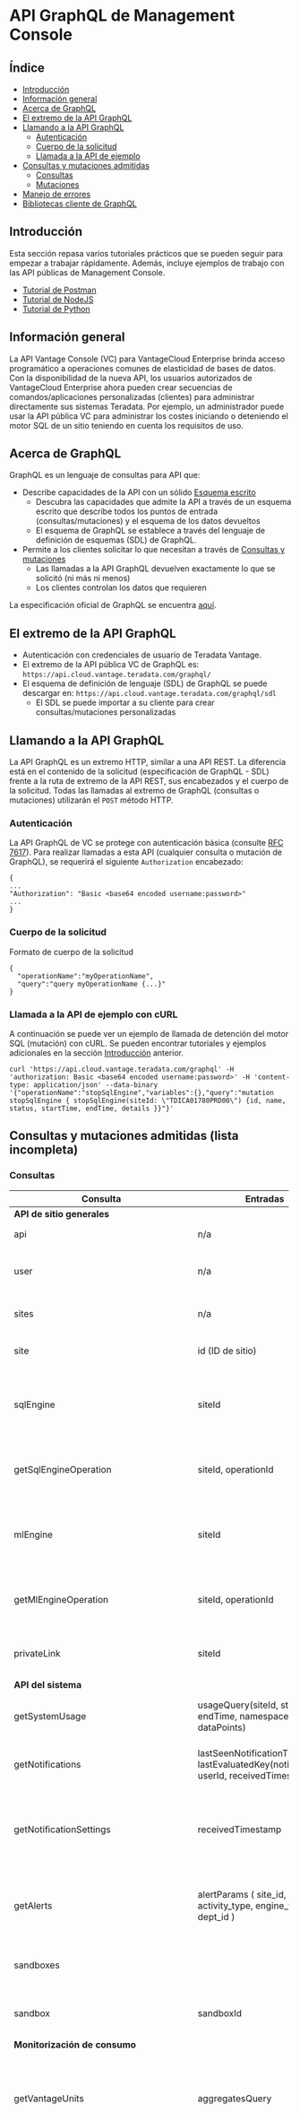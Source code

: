 API GraphQL de Management Console
=================================

Índice
------

-   [Introducción](#Getting-Started)
-   [Información general](#Información%20general)
-   [Acerca de GraphQL](#About-Graphql)
-   [El extremo de la API GraphQL](#The-GraphQL-API-Endpoint)
-   [Llamando a la API GraphQL](#Calling-the-GraphQL-API)
    -   [Autenticación](#Autenticación)
    -   [Cuerpo de la solicitud](#Request-Body)
    -   [Llamada a la API de ejemplo](#Example-API-Call)
-   [Consultas y mutaciones admitidas](#Supported-Queries-and-Mutations)
    -   [Consultas](#Consultas)
    -   [Mutaciones](#Mutaciones)
-   [Manejo de errores](#Error-Handling)
-   [Bibliotecas cliente de GraphQL](#GraphQL-Client-Libraries)

Introducción
------------

Esta sección repasa varios tutoriales prácticos que se pueden seguir para empezar a trabajar rápidamente. Además, incluye ejemplos de trabajo con las API públicas de Management Console.

-   [Tutorial de Postman](./appendix/postman/tutorial.md)
-   [Tutorial de NodeJS](./appendix/nodejs/tutorial.md)
-   [Tutorial de Python](./appendix/python/tutorial.md)

Información general
-------------------

La API Vantage Console (VC) para VantageCloud Enterprise brinda acceso programático a operaciones comunes de elasticidad de bases de datos. Con la disponibilidad de la nueva API, los usuarios autorizados de VantageCloud Enterprise ahora pueden crear secuencias de comandos/aplicaciones personalizadas (clientes) para administrar directamente sus sistemas Teradata. Por ejemplo, un administrador puede usar la API pública VC para administrar los costes iniciando o deteniendo el motor SQL de un sitio teniendo en cuenta los requisitos de uso.

Acerca de GraphQL
-----------------

GraphQL es un lenguaje de consultas para API que:

-   Describe capacidades de la API con un sólido [Esquema escrito](https://graphql.org/learn/schema/)
    -   Descubra las capacidades que admite la API a través de un esquema escrito que describe todos los puntos de entrada (consultas/mutaciones) y el esquema de los datos devueltos
    -   El esquema de GraphQL se establece a través del lenguaje de definición de esquemas (SDL) de GraphQL.
-   Permite a los clientes solicitar lo que necesitan a través de [Consultas y mutaciones](https://graphql.org/learn/queries/)
    -   Las llamadas a la API GraphQL devuelven exactamente lo que se solicitó (ni más ni menos)
    -   Los clientes controlan los datos que requieren

La especificación oficial de GraphQL se encuentra [aquí](https://graphql.github.io/graphql-spec/June2018/).

El extremo de la API GraphQL
----------------------------

-   Autenticación con credenciales de usuario de Teradata Vantage.
-   El extremo de la API pública VC de GraphQL es: `https://api.cloud.vantage.teradata.com/graphql/`
-   El esquema de definición de lenguaje (SDL) de GraphQL se puede descargar en: `https://api.cloud.vantage.teradata.com/graphql/sdl`
    -   El SDL se puede importar a su cliente para crear consultas/mutaciones personalizadas

Llamando a la API GraphQL
-------------------------

La API GraphQL es un extremo HTTP, similar a una API REST. La diferencia está en el contenido de la solicitud (especificación de GraphQL - SDL) frente a la ruta de extremo de la API REST, sus encabezados y el cuerpo de la solicitud. Todas las llamadas al extremo de GraphQL (consultas o mutaciones) utilizarán el `POST` método HTTP.

### Autenticación

La API GraphQL de VC se protege con autenticación básica (consulte [RFC 7617](https://tools.ietf.org/html/rfc7617)). Para realizar llamadas a esta API (cualquier consulta o mutación de GraphQL), se requerirá el siguiente `Authorization` encabezado:

``` sourceCode
{
...
"Authorization": "Basic <base64 encoded username:password>"
...
}
```

### Cuerpo de la solicitud

Formato de cuerpo de la solicitud

``` sourceCode
{
  "operationName":"myOperationName",
  "query":"query myOperationName {...}"
}
```

### Llamada a la API de ejemplo con cURL

A continuación se puede ver un ejemplo de llamada de detención del motor SQL (mutación) con cURL. Se pueden encontrar tutoriales y ejemplos adicionales en la sección [Introducción](#Getting-Started) anterior.

``` sourceCode
curl 'https://api.cloud.vantage.teradata.com/graphql' -H 'authorization: Basic <base64 encoded username:password>' -H 'content-type: application/json' --data-binary '{"operationName":"stopSqlEngine","variables":{},"query":"mutation stopSqlEngine { stopSqlEngine(siteId: \"TDICA01780PRD00\") {id, name, status, startTime, endTime, details }}"}'
```

Consultas y mutaciones admitidas (lista incompleta)
---------------------------------------------------

### Consultas

<table style="width:99%;">
<colgroup>
<col style="width: 33%" />
<col style="width: 33%" />
<col style="width: 33%" />
</colgroup>
<thead>
<tr class="header">
<th>Consulta</th>
<th>Entradas</th>
<th>Detalles</th>
</tr>
</thead>
<tbody>
<tr class="odd">
<td><strong>API de sitio generales</strong></td>
<td></td>
<td></td>
</tr>
<tr class="even">
<td>api</td>
<td>n/a</td>
<td>Detalles de versión de API</td>
</tr>
<tr class="odd">
<td>user</td>
<td>n/a</td>
<td>Obtener los roles del usuario en políticas</td>
</tr>
<tr class="even">
<td>sites</td>
<td>n/a</td>
<td>Enumerar sus sitios de Teradata</td>
</tr>
<tr class="odd">
<td>site</td>
<td>id (ID de sitio)</td>
<td>Obtener detalles de un sitio específico</td>
</tr>
<tr class="even">
<td>sqlEngine</td>
<td>siteId</td>
<td>Obtener detalles de un motor SQL específico para un ID de sitio dado</td>
</tr>
<tr class="odd">
<td>getSqlEngineOperation</td>
<td>siteId, operationId</td>
<td>Obtener detalles de una operación específica del motor SQL</td>
</tr>
<tr class="even">
<td>mlEngine</td>
<td>siteId</td>
<td>Obtener detalles de un motor ML específico para un ID de sitio dado</td>
</tr>
<tr class="odd">
<td>getMlEngineOperation</td>
<td>siteId, operationId</td>
<td>Obtener detalles de una operación específica del motor ML</td>
</tr>
<tr class="even">
<td>privateLink</td>
<td>siteId</td>
<td>Obtener información de enlace privado sobre un sitio</td>
</tr>
<tr class="odd">
<td><strong>API del sistema</strong></td>
<td></td>
<td></td>
</tr>
<tr class="even">
<td>getSystemUsage</td>
<td>usageQuery(siteId, startTime, endTime, namespace, dataPoints)</td>
<td>Obtener los datos de utilización de un sitio</td>
</tr>
<tr class="odd">
<td>getNotifications</td>
<td>lastSeenNotificationTimestamp, lastEvaluatedKey(notificationId, userId, receivedTimestamp)</td>
<td>Obtener notificaciones globales para un usuario</td>
</tr>
<tr class="even">
<td>getNotificationSettings</td>
<td>receivedTimestamp</td>
<td>Obtener ajustes para notificaciones de correo electrónico globales para un usuario</td>
</tr>
<tr class="odd">
<td>getAlerts</td>
<td>alertParams ( site_id, activity_type, engine_types, dept_id )</td>
<td>Obtener todas las alarmas de umbral de este usuario o una lista filtrada de ellas</td>
</tr>
<tr class="even">
<td>sandboxes</td>
<td></td>
<td>Obtener todos los espacios aislados de este usuario</td>
</tr>
<tr class="odd">
<td>sandbox</td>
<td>sandboxId</td>
<td>Obtener información sobre un espacio aislado</td>
</tr>
<tr class="even">
<td><strong>Monitorización de consumo</strong></td>
<td></td>
<td></td>
</tr>
<tr class="odd">
<td>getVantageUnits</td>
<td>aggregatesQuery</td>
<td>Obtener datos de uso de la unidad Vantage para los sitios habilitados para Monitorización de consumo de Vantage</td>
</tr>
<tr class="even">
<td>getCDSUsage</td>
<td>aggregatesQuery</td>
<td>Obtener datos de almacenamiento de datos consumidos de los sitios habilitados para Monitorización de consumo de Vantage</td>
</tr>
<tr class="odd">
<td>getQueryActivity</td>
<td>aggregatesQuery</td>
<td>Obtener datos de actividad y uso de consultas de Vantage para los sitios habilitados para Monitorización de consumo de Vantage</td>
</tr>
<tr class="even">
<td>getWeeklyStats</td>
<td>aggregatesQuery</td>
<td>Obtener datos de consulta para los sitios habilitados para Monitorización de consumo de Vantage</td>
</tr>
<tr class="odd">
<td>getTokenUnits</td>
<td>aggregatesQuery</td>
<td>Obtener datos de consumo de unidad para los sitios habilitados para Monitorización de consumo de Vantage</td>
</tr>
<tr class="even">
<td>getTokenStorage</td>
<td>aggregatesQuery</td>
<td>Obtener datos de almacenamiento de consumo de unidad para los sitios habilitados para Monitorización de consumo de Vantage</td>
</tr>
<tr class="odd">
<td><em>aggregatesQuery (interval_type, activity_type (STORAGE, UNITS, VANTAGE_UNITS, CDS), site_id, engine_types, range_begin, range_end, grouping, dept_id)</em></td>
<td></td>
<td></td>
</tr>
<tr class="even">
<td>getForecast</td>
<td>siteId, numOfDays</td>
<td>Obtener datos de uso previsto de la unidad Vantage para los sitios habilitados para Monitorización de consumo de Vantage</td>
</tr>
<tr class="odd">
<td>getContracts</td>
<td>siteId</td>
<td>Obtener datos de contrato para los sitios habilitados para Monitorización de consumo de Vantage</td>
</tr>
<tr class="even">
<td>getTokenContracts</td>
<td>siteId</td>
<td>Obtener datos de contrato para los sitios habilitados para Monitorización de consumo de unidad</td>
</tr>
<tr class="odd">
<td><strong>Trabajo de protección de datos, copia de seguridad y restauración</strong>s</td>
<td></td>
<td></td>
</tr>
<tr class="even">
<td>getSiteDataProtectionPlans</td>
<td>siteId, page (number), pageSize (number)</td>
<td>Obtener todos los planes de protección de este sitio</td>
</tr>
<tr class="odd">
<td>getCustomerDataProtectionPlans</td>
<td>page (number), pageSize (number)</td>
<td>Obtener todos los planes de protección de este usuario</td>
</tr>
<tr class="even">
<td>getCustomerExecutionHistory</td>
<td>siteId, page (number), pageSize (number)</td>
<td>Obtener el historial y el estado de todos los trabajos de este usuario (se puede filtrar por ID de sitio)</td>
</tr>
<tr class="odd">
<td>getDataProtectionPlanExecutionHistory</td>
<td>siteId, jobId, page (number), pageSize (number)</td>
<td>Obtener el historial y el estado de todas las ejecuciones de un trabajo específico</td>
</tr>
<tr class="even">
<td>getDataProtectionPlanDetails</td>
<td>siteId, jobId, includeSettings (boolean)</td>
<td>Obtener todos los detalles de un trabajo de protección de datos específico</td>
</tr>
<tr class="odd">
<td>getExecutionById</td>
<td>siteId, jobId, executionId</td>
<td>Obtener detalles de una ejecución de trabajo de protección de datos específica</td>
</tr>
<tr class="even">
<td>getDataProtectionPlanSchedules</td>
<td>siteId, jobId</td>
<td>Obtener una lista de las horas de ejecución programadas para un trabajo de protección de datos</td>
</tr>
<tr class="odd">
<td>getDataProtectionPlanScheduleDetails</td>
<td>siteId, jobId, scheduleId</td>
<td>Obtener detalles específicos para una ejecución programada de un trabajo de protección de datos</td>
</tr>
<tr class="even">
<td>getNextRuns</td>
<td>siteId, jobId, limit (number)</td>
<td>Obtener una lista de las próximas ejecuciones programadas de trabajos de protección de datos</td>
</tr>
<tr class="odd">
<td>getRetainedCopiesForDataProtectionPlan</td>
<td>siteId, jobId, page? (number), pageSize? (number)</td>
<td>Obtener una lista de copias de seguridad correctas almacenadas que se han creado a partir de un trabajo de protección de datos</td>
</tr>
<tr class="even">
<td>getRetainedCopiesForSite</td>
<td>siteId, page (number), pageSize (number)</td>
<td>Obtener una lista de copias de seguridad correctas almacenadas que se han creado para todos los trabajos de protección de datos en un sitio en concreto</td>
</tr>
<tr class="odd">
<td>getRetainedCopies</td>
<td>page (number), pageSize (number)</td>
<td>Obtener una lista de copias de seguridad correctas almacenadas que se han creado para este usuario</td>
</tr>
<tr class="even">
<td>getSiteDatabases</td>
<td>siteId</td>
<td>Cargar la lista de bases de datos en el sitio para restaurar a una base de datos diferente</td>
</tr>
<tr class="odd">
<td>getDatabaseObjects</td>
<td>siteId, xAuthCredential, objectName, objectType, search, page (number), pageSize (number)</td>
<td>Obtener una lista de objetos existentes en la base de datos para elegir de cuál hacer la copia de seguridad</td>
</tr>
<tr class="even">
<td>restoreAuthenticationCheck</td>
<td>siteId</td>
<td>Comprobar si el usuario tiene las credenciales de autenticación adecuadas para realizar una restauración en los objetos seleccionados</td>
</tr>
<tr class="odd">
<td>getDRDetails</td>
<td>siteId, actionType(getTargets, getDRDetails)</td>
<td>Obtener los detalles de intento de recuperación ante desastres con instantánea de un sitio</td>
</tr>
<tr class="even">
<td>getFailoverDetails</td>
<td>siteId, page (number), pageSize (number)</td>
<td>Obtener detalles de conmutación por error de recuperación ante desastres con instantánea de un sitio</td>
</tr>
<tr class="odd">
<td>getBackupJobObjects</td>
<td>siteId, jobId, executionId</td>
<td>Obtener los objetos guardados destinados a una copia de seguridad de DSA específica</td>
</tr>
<tr class="even">
<td>getRestoreHistory</td>
<td>siteId, backupJobId</td>
<td>Obtener el historial de todas las copias de seguridad de DSA para un usuario, específicas de un sitio o para un trabajo de copia de seguridad determinado</td>
</tr>
<tr class="odd">
<td>getRestoreExecutions</td>
<td>siteId, jobId, executionId, restoreJobId</td>
<td>Obtener una lista de intentos de ejecución para un trabajo o una ejecución de copia de seguridad específicos</td>
</tr>
<tr class="even">
<td>getRestoreExecutionDetails</td>
<td>siteId, jobId, executionId, restoreExecutionId</td>
<td>Obtener los detalles de un intento de ejecución de una restauración de DSA</td>
</tr>
</tbody>
</table>

### Mutaciones

<table style="width:99%;">
<colgroup>
<col style="width: 25%" />
<col style="width: 37%" />
<col style="width: 37%" />
</colgroup>
<thead>
<tr class="header">
<th>Mutation</th>
<th>Entradas</th>
<th>Detalles</th>
</tr>
</thead>
<tbody>
<tr class="odd">
<td><strong>API de sitio generales</strong></td>
<td></td>
<td></td>
</tr>
<tr class="even">
<td>startSqlEngine</td>
<td>siteId (ID de sitio para motor SQL)</td>
<td>Iniciar motor SQL para el ID de sitio dado</td>
</tr>
<tr class="odd">
<td>stopSqlEngine</td>
<td>siteId (ID de sitio para motor SQL)</td>
<td>Detener el motor SQL en un ID de sitio específico</td>
</tr>
<tr class="even">
<td>scaleOutInSqlEngine</td>
<td>siteId (ID de sitio para motor SQL), nodeCount (número de nodos para ampliar/reducir)</td>
<td>Ampliar o reducir el motor SQL para proporcionar el recuento de nodos del ID de sitio dado</td>
</tr>
<tr class="odd">
<td>scaleUpDownSqlEngine</td>
<td>siteId (ID de sitio para motor SQL), instanceType (tipo de instancia de nodo al que cambiar)</td>
<td>Ampliar o reducir el motor SQL al tipo de instancia proporcionado para el ID de sitio dado</td>
</tr>
<tr class="even">
<td>storageResizeSqlEngine</td>
<td>siteId (ID de sitio para motor SQL), value (valor de nuevo tamaño de almacenamiento), units (unidades del tamaño del almacenamiento)</td>
<td>Redimensionamiento del almacenamiento para el motor SQL al valor total indicado en las unidades</td>
</tr>
<tr class="odd">
<td>startMlEngine</td>
<td>siteId (ID de sitio para motor ML)</td>
<td>Iniciar motor ML para el ID de sitio dado</td>
</tr>
<tr class="even">
<td>stopMlEngine</td>
<td>siteId (ID de sitio para motor ML)</td>
<td>Detener el motor ML en un ID de sitio específico</td>
</tr>
<tr class="odd">
<td>addPrivateLinkUsers</td>
<td>id, siteId, users (lista de usuarios)</td>
<td>Agregar usuarios de enlace privado a la lista de permitidos para conexiones de enlace privado</td>
</tr>
<tr class="even">
<td>removePrivateLinkUsers</td>
<td>id, siteId, users(list of users)</td>
<td>Quitar usuarios de enlace privado de la lista de permitidos para conexiones de enlace privado</td>
</tr>
<tr class="odd">
<td><strong>API del sistema</strong></td>
<td></td>
<td></td>
</tr>
<tr class="even">
<td>assumeRole</td>
<td>targetRole (ROLE)</td>
<td>Cambiar/Asumir el rol de su usuario</td>
</tr>
<tr class="odd">
<td>createAlert</td>
<td>alert ()</td>
<td>Crear una alarma de umbral</td>
</tr>
<tr class="even">
<td>updateAlert</td>
<td>alertId, alert ()</td>
<td>Actualizar alarma de umbral</td>
</tr>
<tr class="odd">
<td>deleteAlerts</td>
<td>alertIds</td>
<td>Eliminar múltiples alarmas por lista de ID</td>
</tr>
<tr class="even">
<td>toggleGlobalNotification</td>
<td>updatedSubscription(email, topicName, channelName)</td>
<td>Suscribir al usuario a un tema de notificaciones</td>
</tr>
<tr class="odd">
<td>createSandbox</td>
<td>name, parentSiteId (siteId)</td>
<td>Crear una copia de espacio aislado de un sitio</td>
</tr>
<tr class="even">
<td>deleteSandbox</td>
<td>sandboxId</td>
<td>Solicitar que se elimine un espacio aislado</td>
</tr>
<tr class="odd">
<td><strong>Trabajos de protección de datos, copia de seguridad y restauración</strong></td>
<td></td>
<td></td>
</tr>
<tr class="even">
<td>createDataProtectionPlan</td>
<td>siteId, createInput (name, sourceSite, targetSite, description, active (boolean), priority (number), jobType (BACKUP, RESTORE, REPLICATION), backupMechanism (DSA, CDP,</td>
<td>DSC), retainedCopiesCount (number), autoAbort (boolean), autoAbortInMinutes (number), objects(objectName, objectType, parentName, parentType, includeAll (boolean), excludeObjects (objectName, objectType,))</td>
</tr>
<tr class="odd">
<td>targetRetentionCopiesCount (number), backupType(FULL, SNAPSHOT, SNAPSHOT_DR))</td>
<td>Obtener un plan de protección de un sitio</td>
<td></td>
</tr>
<tr class="even">
<td>updateDataProtectionSettings</td>
<td>siteId, jobId, updateInput (name, sourceSite, targetSite, description, active (boolean), priority (number), jobType (BACKUP, RESTORE, REPLICATION), backupMechanism</td>
<td>(DSA, CDP, DSC), retainedCopiesCount (number), autoAbort (boolean), autoAbortInMinutes (number), objects(objectName, objectType, parentName, parentType, includeAll (boolean), excludeObjects (objectName, objectType))</td>
</tr>
<tr class="odd">
<td>targetRetentionCopiesCount (number), backupType(FULL, SNAPSHOT, SNAPSHOT_DR))</td>
<td>Actualizar un plan de protección de datos de un sitio</td>
<td></td>
</tr>
<tr class="even">
<td>deleteDataProtectionPlan</td>
<td>siteId, jobId</td>
<td>Eliminar plan de protección de datos</td>
</tr>
<tr class="odd">
<td>createDataProtectionPlanSchedule</td>
<td>siteId, jobId, scheduleInput (scheduleExpression, runType (FULL, DELTA, SNAPSHOT, SNAPSHOT_DR))</td>
<td>Crear un programa para un plan de protección de datos</td>
</tr>
<tr class="even">
<td>updateDataProtectionPlanSchedule</td>
<td>siteId, jobId, scheduleId, scheduleInput (scheduleExpression, runType (FULL, DELTA, SNAPSHOT, SNAPSHOT_DR))</td>
<td>Actualizar un programa para un plan de protección de datos</td>
</tr>
<tr class="odd">
<td>deleteDataProtectionPlanSchedule</td>
<td>siteId, jobId, scheduleId</td>
<td>Eliminar una programación de un plan de protección de datos</td>
</tr>
<tr class="even">
<td>previewDataProtectionPlanSchedule</td>
<td>siteId, jobId, scheduleInput (scheduleExpression, runType (FULL, DELTA, SNAPSHOT, SNAPSHOT_DR))</td>
<td>Obtener una vista previa de una programación de un plan de protección de datos</td>
</tr>
<tr class="odd">
<td>abortJob</td>
<td>siteId, jobId</td>
<td>Interrumpir un plan de protección de datos</td>
</tr>
<tr class="even">
<td>instantJobRun</td>
<td>siteId, jobId, runType (FULL, DELTA, SNAPSHOT, SNAPSHOT_DR)</td>
<td>Ejecutar un plan de protección de datos ahora mismo</td>
</tr>
<tr class="odd">
<td>restoreData</td>
<td>siteId, executionId, jobId, settings (name, abortOnAccessRightsViolation (boolean), runAsCopyJob (boolean), restoreToDifferentDb (boolean), renameRestoredObjects (boolean),</td>
<td>skipStatistics (boolean), skipJoinHashIndexes (boolean), targetDatabase, tableNameSuffix, objects (objectName, objectType, parentName, parentType, includeAll (boolean), excludeObjects (objectName,</td>
</tr>
<tr class="even">
<td>updateRestoreJobSettings</td>
<td>siteId, jobId, backupExecutionId, updateInput(name, abortOnAccessRightsViolation (boolean), runAsCopyJob (boolean), restoreToDifferentDb (boolean), renameRestoredObjects</td>
<td>(boolean), skipStatistics (boolean), skipJoinHashIndexes (boolean), targetDatabase, tableNameSuffix, objects (objectName, objectType, parentName, parentType, includeAll (boolean), excludeObjects</td>
</tr>
<tr class="odd">
<td>failOverData</td>
<td>siteId, executionId, jobId, failOverInput ( name, sourceSite, targetSite, description, active (boolean), priority (number), jobType (BACKUP, RESTORE, REPLICATION), backupMechanism</td>
<td>(DSA, CDP, DSC), retainedCopiesCount (number), autoAbort (boolean), autoAbortInMinutes (number), objects (objectName, objectType, parentName, parentType, includeAll (boolean), excludeObjects</td>
</tr>
<tr class="even">
<td>precheckRestore</td>
<td>siteId, executionId, jobId</td>
<td>Validar una instantánea (en el sitio dado, si se proporciona) para que esté disponible para su uso como copia de restauración</td>
</tr>
<tr class="odd">
<td>protectRetainCopy</td>
<td>siteId, jobId, backupSetId, isRetained (boolean)</td>
<td>Proteger o quitar protección de una copia retenida</td>
</tr>
</tbody>
</table>

Manejo de errores
-----------------

Al igual que las API REST, las llamadas a las API GraphQL también pueden devolver respuestas de error. Algunos ejemplos son los errores por no autorización/prohibición, recurso no encontrado, operación fallida, etc. Los detalles del error de una llamada a la API GraphQL se encuentran en el cuerpo de la respuesta devuelta.

Dado que una llamada a GraphQL puede abarcar varios servicios, los objetos de error se devuelven en forma de lista en la parte `errors` del cuerpo de la respuesta. La estructura de un objeto de error es la que se describe a continuación:

``` sourceCode
"error": {
  "message" # message string
  "extensions": {  # additional metadata about the error
    "code" # error code, e.g. UNAUTHORIZED, FORBIDDEN, BAD_USER_INPUT, etc.
    ... # other error related details
  },
  "path": [String] # Query path(s) that resulted in this error
  "locations": ["line": Int, "column": Int] # Query line(s) and column(s) that resulted in this error
}
```

El código de error se encuentra en la parte `extensions` del objeto de error en un campo llamado `code`.

### Ejemplo de respuesta No autorizada

La respuesta a una llamada a la API no autorizada.

``` sourceCode
{
  "errors": [
    {
      "message": "unauthorized",
      "extensions": {
        "code": "UNAUTHORIZED"
      }
    }
  ]
}
```

### Ejemplo de respuesta Solicitud no encontrada

Al intentar obtener los detalles de un sitio que no existe.

``` sourceCode
{
  "errors": [
    {
      "message": "Site for the provided ID 'NOT_EXISTENT_SITE_ID' was not found",
      "locations": [
        {
          "line": 2,
          "column": 3
        }
      ],
      "path": [
        "stopSqlEngine"
      ],
      "extensions": {
        "id": "NOT_EXISTENT_SITE_ID",
        "status": "NOT_FOUND",
        "code": "BAD_USER_INPUT"
      }
    }
  ],
  "data": {
    "stopSqlEngine": null
  }
}
```

### Ejemplo de respuesta Solicitud no válida

Al llamar a una operación de inicio del motor SQL en un sitio donde esa operación no está disponible en ese momento (por ejemplo, porque el motor SQL ya se está ejecutando).

``` sourceCode
{
  "errors": [
    {
      "message": "SQL Engine START Operation Failed",
      "locations": [
        {
          "line": 2,
          "column": 3
        }
      ],
      "path": [
        "startSqlEngine"
      ],
      "extensions": {
        "status": "OPERATION_NOT_AVAILABLE",
        "availableOperations": [
          "SCALE_UP_SCALE_DOWN",
          "SCALE_OUT_SCALE_IN",
          "STOP",
          "STORAGE_RESIZE"
        ],
        "details": "SQL Engine START Operation is not available at this time.",
        "code": "BAD_USER_INPUT"
      }
    }
  ],
  "data": {
    "startSqlEngine": null
  }
}
```

Bibliotecas cliente de GraphQL
------------------------------

La siguiente lista contiene bibliotecas de cliente populares para llamar a las API GraphQL:

[Clientes de GraphQL](https://graphql.org/code/#graphql-clients)
